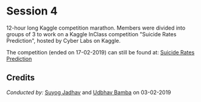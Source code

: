 # Session 4

12-hour long Kaggle competition marathon. Members were divided into groups of 3 to work on a Kaggle InClass competition "Suicide Rates Prediction", hosted by Cyber Labs on Kaggle.

The competition (ended on 17-02-2019) can still be found at: [Suicide Rates Prediction](https://www.kaggle.com/c/suicide-rates-prediction/)

## Credits

*Conducted by:* [Suyog Jadhav](https://github.com/IAmSuyogJadhav) and [Udbhav Bamba](https://github.com/ubamba98) on 03-02-2019